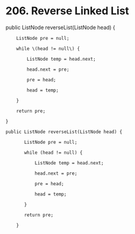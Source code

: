 # 206. Reverse Linked List

public ListNode reverseList\(ListNode head\) {

        ListNode pre = null;

        while \(head != null\) {

            ListNode temp = head.next;

            head.next = pre;

            pre = head;

            head = temp;

        }

        return pre;

    }



`public ListNode reverseList(ListNode head) {`

`        ListNode pre = null;`

`        while (head != null) {`

`            ListNode temp = head.next;`

`            head.next = pre;`

`            pre = head;`

`            head = temp;`

`        }`

`        return pre;`

`    }`

